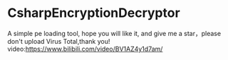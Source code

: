 # CsharpEncryptionDecryptor
A simple pe loading tool, hope you will like it, and give me a star，please
don't upload Virus Total,thank you!
video:https://www.bilibili.com/video/BV1AZ4y1d7am/
